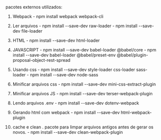 pacotes externos utilizados:
  1. Webpack
    - npm install webpack webpack-cli

  2. Ler arquivos
    - npm install --save-dev raw-loader
    - npm install --save-dev file-loader

  3. HTML
    - npm install --save-dev html-loader

  4. JAVASCRIPT
    - npm install --save-dev babel-loader @babel/core
    - npm install --save-dev babel-loader @babel/preset-env @babel/plugin-proposal-object-rest-spread

  5. Usando css
    - npm install --save-dev style-loader css-loader sass-loader
    - npm install --save-dev node-sass

  6. Minificar arquivos css
    - npm install --save-dev mini-css-extract-plugin

  7. Minificar arquivos JS
    - npm install --save-dev terser-webpack-plugin

  8. Lendo arquivos .env
    - npm install --save-dev dotenv-webpack

  9. Gerando html com webpack
    - npm install --save-dev html-webpack-plugin

  10. cache e clean
    . pacote para limpar arquivos antigos antes de gerar os novos.
    - npm install --save-dev clean-webpack-plugin